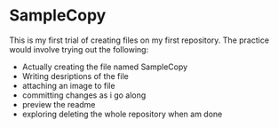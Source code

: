 # SampleCopy
This is my first trial of creating files on my first repository.
The practice would involve trying out the following:
  - Actually creating the file named SampleCopy
  - Writing desriptions of the file
  - attaching an image to file
  - committing changes as i go along
  - preview the readme 
  - exploring deleting the whole repository when am done
